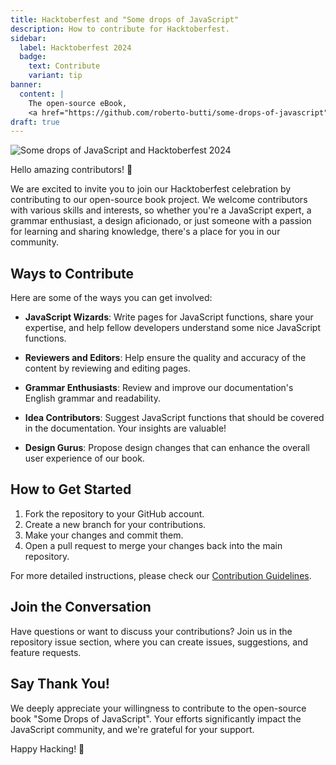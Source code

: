 ```yaml
---
title: Hacktoberfest and "Some drops of JavaScript"
description: How to contribute for Hacktoberfest.
sidebar:
  label: Hacktoberfest 2024
  badge:
    text: Contribute
    variant: tip
banner:
  content: |
    The open-source eBook,
    <a href="https://github.com/roberto-butti/some-drops-of-javascript">feel free to contribute adding or reviewing content for Hacktoberfest</a>
draft: true
---
```




![Some drops of JavaScript and Hacktoberfest 2024](../../../assets/header-hacktoberfest-2024.png)

Hello amazing contributors! 👋

We are excited to invite you to join our Hacktoberfest celebration by contributing to our open-source book project. We welcome contributors with various skills and interests, so whether you're a JavaScript expert, a grammar enthusiast, a design aficionado, or just someone with a passion for learning and sharing knowledge, there's a place for you in our community.

## Ways to Contribute

Here are some of the ways you can get involved:

- **JavaScript Wizards**: Write pages for JavaScript functions, share your expertise, and help fellow developers understand some nice JavaScript functions.

- **Reviewers and Editors**: Help ensure the quality and accuracy of the content by reviewing and editing pages.

- **Grammar Enthusiasts**: Review and improve our documentation's English grammar and readability.

- **Idea Contributors**: Suggest JavaScript functions that should be covered in the documentation. Your insights are valuable!

- **Design Gurus**: Propose design changes that can enhance the overall user experience of our book.

## How to Get Started

1. Fork the repository to your GitHub account.
2. Create a new branch for your contributions.
3. Make your changes and commit them.
4. Open a pull request to merge your changes back into the main repository.

For more detailed instructions, please check our [Contribution Guidelines](https://github.com/roberto-butti/some-drops-of-javascript/blob/main/CONTRIBUTING.md).

## Join the Conversation

Have questions or want to discuss your contributions? Join us in the repository issue section, where you can create issues, suggestions, and feature requests.

## Say Thank You!

We deeply appreciate your willingness to contribute to the open-source book "Some Drops of JavaScript". Your efforts significantly impact the JavaScript community, and we're grateful for your support.

Happy Hacking! 🚀
